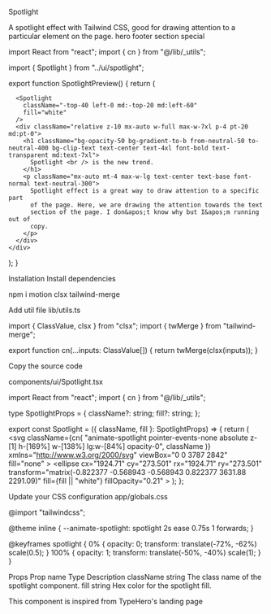 Spotlight

A spotlight effect with Tailwind CSS, good for drawing attention to a particular element on the page.
hero
footer
section
special

import React from "react";
import { cn } from "@/lib/\_utils";

import { Spotlight } from "../ui/spotlight";

export function SpotlightPreview() {
return (
<div className="relative flex h-[40rem] w-full overflow-hidden rounded-md bg-black/[0.96] antialiased md:items-center md:justify-center">
<div
className={cn(
"pointer-events-none absolute inset-0 [background-size:40px_40px] select-none",
"[background-image:linear-gradient(to_right,#171717_1px,transparent_1px),linear-gradient(to_bottom,#171717_1px,transparent_1px)]",
)}
/>

      <Spotlight
        className="-top-40 left-0 md:-top-20 md:left-60"
        fill="white"
      />
      <div className="relative z-10 mx-auto w-full max-w-7xl p-4 pt-20 md:pt-0">
        <h1 className="bg-opacity-50 bg-gradient-to-b from-neutral-50 to-neutral-400 bg-clip-text text-center text-4xl font-bold text-transparent md:text-7xl">
          Spotlight <br /> is the new trend.
        </h1>
        <p className="mx-auto mt-4 max-w-lg text-center text-base font-normal text-neutral-300">
          Spotlight effect is a great way to draw attention to a specific part
          of the page. Here, we are drawing the attention towards the text
          section of the page. I don&apos;t know why but I&apos;m running out of
          copy.
        </p>
      </div>
    </div>

);
}

Installation
Install dependencies

npm i motion clsx tailwind-merge

Add util file
lib/utils.ts

import { ClassValue, clsx } from "clsx";
import { twMerge } from "tailwind-merge";

export function cn(...inputs: ClassValue[]) {
return twMerge(clsx(inputs));
}

Copy the source code

components/ui/Spotlight.tsx

import React from "react";
import { cn } from "@/lib/\_utils";

type SpotlightProps = {
className?: string;
fill?: string;
};

export const Spotlight = ({ className, fill }: SpotlightProps) => {
return (
<svg
className={cn(
"animate-spotlight pointer-events-none absolute z-[1] h-[169%] w-[138%] lg:w-[84%] opacity-0",
className
)}
xmlns="http://www.w3.org/2000/svg"
viewBox="0 0 3787 2842"
fill="none" >
<g filter="url(#filter)">
<ellipse
cx="1924.71"
cy="273.501"
rx="1924.71"
ry="273.501"
transform="matrix(-0.822377 -0.568943 -0.568943 0.822377 3631.88 2291.09)"
fill={fill || "white"}
fillOpacity="0.21" ></ellipse>
</g>
<defs>
<filter
          id="filter"
          x="0.860352"
          y="0.838989"
          width="3785.16"
          height="2840.26"
          filterUnits="userSpaceOnUse"
          colorInterpolationFilters="sRGB"
        >
<feFlood floodOpacity="0" result="BackgroundImageFix"></feFlood>
<feBlend
            mode="normal"
            in="SourceGraphic"
            in2="BackgroundImageFix"
            result="shape"
          ></feBlend>
<feGaussianBlur
            stdDeviation="151"
            result="effect1_foregroundBlur_1065_8"
          ></feGaussianBlur>
</filter>
</defs>
</svg>
);
};

Update your CSS configuration
app/globals.css

@import "tailwindcss";

@theme inline {
--animate-spotlight: spotlight 2s ease 0.75s 1 forwards;
}

@keyframes spotlight {
0% {
opacity: 0;
transform: translate(-72%, -62%) scale(0.5);
}
100% {
opacity: 1;
transform: translate(-50%, -40%) scale(1);
}
}

Props
Prop name Type Description
className string The class name of the spotlight component.
fill string Hex color for the spotlight fill.

This component is inspired from TypeHero's landing page
